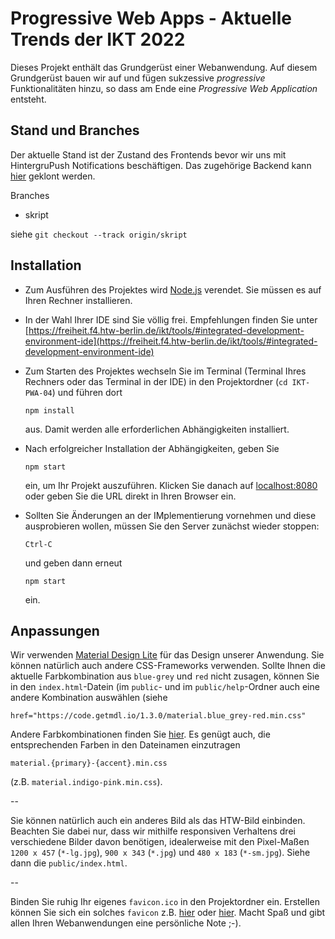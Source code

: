 # Progressive Web Apps - Aktuelle Trends der IKT 2022

Dieses Projekt enthält das Grundgerüst einer Webanwendung. Auf diesem Grundgerüst bauen wir auf und fügen sukzessive *progressive* Funktionalitäten hinzu, so dass am Ende eine *Progressive Web Application* entsteht.

## Stand und Branches

Der aktuelle Stand ist der Zustand des Frontends bevor wir uns mit HintergruPush Notifications beschäftigen. Das zugehörige Backend kann [hier](https://github.com/jfreiheit/IKT-PWA-BACKEND-08) geklont werden.

Branches

- skript

siehe `git checkout --track origin/skript` 


## Installation

- Zum Ausführen des Projektes wird [Node.js](https://nodejs.org) verendet. Sie müssen es auf Ihren Rechner installieren. 

- In der Wahl Ihrer IDE sind Sie völlig frei. Empfehlungen finden Sie unter [https://freiheit.f4.htw-berlin.de/ikt/tools/#integrated-development-environment-ide](https://freiheit.f4.htw-berlin.de/ikt/tools/#integrated-development-environment-ide)

- Zum Starten des Projektes wechseln Sie im Terminal (Terminal Ihres Rechners oder das Terminal in der IDE) in den Projektordner (`cd IKT-PWA-04`) und führen dort 

	`npm install` 

	aus. Damit werden alle erforderlichen Abhängigkeiten installiert.

- Nach erfolgreicher Installation der Abhängigkeiten, geben Sie  

	`npm start` 

	ein, um Ihr Projekt auszuführen. Klicken Sie danach auf [localhost:8080](http://localhost:8080) oder geben Sie die URL direkt in Ihren Browser ein.

- Sollten Sie Änderungen an der IMplementierung vornehmen und diese ausprobieren wollen, müssen Sie den Server zunächst wieder stoppen:

	`Ctrl-C`

	und geben dann erneut 

	`npm start` 

	ein. 

## Anpassungen

Wir verwenden [Material Design Lite](https://getmdl.io/) für das Design unserer Anwendung. Sie können natürlich auch andere CSS-Frameworks verwenden. Sollte Ihnen die aktuelle Farbkombination aus `blue-grey` und `red` nicht zusagen, können Sie in den `index.html`-Datein (im `public`- und im `public/help`-Ordner auch eine andere Kombination auswählen (siehe

`href="https://code.getmdl.io/1.3.0/material.blue_grey-red.min.css"`

Andere Farbkombinationen finden Sie [hier](https://getmdl.io/customize/#cdn-code). Es genügt auch, die entsprechenden Farben in den Dateinamen einzutragen 

`material.{primary}-{accent}.min.css` 

(z.B. `material.indigo-pink.min.css`).

--

Sie können natürlich auch ein anderes Bild als das HTW-Bild einbinden. Beachten Sie dabei nur, dass wir mithilfe responsiven Verhaltens drei verschiedene Bilder davon benötigen, idealerweise mit den Pixel-Maßen `1200 x 457` (`*-lg.jpg`), `900 x 343` (`*.jpg`) und `480 x 183` (`*-sm.jpg`). Siehe dann die `public/index.html`.

--

Binden Sie ruhig Ihr eigenes `favicon.ico` in den Projektordner ein. Erstellen können Sie sich ein solches `favicon` z.B. [hier](https://favicon.io/) oder [hier](https://www.ionos.de/tools/favicon-generator). Macht Spaß und gibt allen Ihren Webanwendungen eine persönliche Note ;-).

 